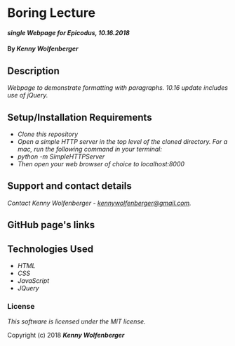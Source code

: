 # Boring Lecture

#### _single Webpage for Epicodus, 10.16.2018_

#### By _**Kenny Wolfenberger**_

## Description

_Webpage to demonstrate formatting with paragraphs. 10.16 update includes use of jQuery._

## Setup/Installation Requirements

* _Clone this repository_
* _Open a simple HTTP server in the top level of the cloned directory. For a mac, run the following command in your terminal:_   
* _python -m SimpleHTTPServer_
* _Then open your web browser of choice to localhost:8000_

## Support and contact details

_Contact Kenny Wolfenberger - kennywolfenberger@gmail.com._

## GitHub page's links

## Technologies Used

* _HTML_
* _CSS_
* _JavaScript_
* _JQuery_

### License

*This software is licensed under the MIT license.*

Copyright (c) 2018 **_Kenny Wolfenberger_**
